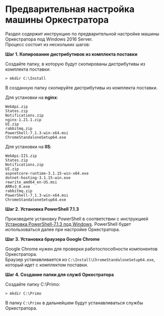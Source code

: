 # Предварительная настройка машины Оркестратора
Раздел содержит инструкцию по предварительной настройке машины Оркестратора под Windows 2016 Server.\
Процесс состоит из нескольких шагов:

**Шаг 1. Копирование дистрибутивов из комплекта поставки**

Создайте папку, в которую будут скопированы дистрибутивы из комплекта поставки: 
```
> mkdir C:\Install
```
В созданную папку скопируйте дистрибутивы из комплекта поставки.

Для установки на **nginx**:
```
WebApi.zip
States.zip
Notifications.zip
nginx-1.21.1.zip
UI.zip
rabbitmq.zip
PowerShell-7.1.3-win-x64.msi
ChromeStandaloneSetup64.exe
```
Для установки на **IIS**:
```
WebApi-IIS.zip
States.zip
Notifications.zip
UI.zip
aspnetcore-runtime-3.1.15-win-x64.exe
dotnet-hosting-3.1.15-win.exe
rewrite_amd64_en-US.msi
ARRv3_0.exe
rabbitmq.zip
PowerShell-7.1.3-win-x64.msi
ChromeStandaloneSetup64.exe
```

**Шаг 2. Установка PowerShell 7.1.3**

Произведите установку PowerShell в соответствии с инструкцией [Установка PowerShell-7.1.3 под Windows](https://docs.primo-rpa.ru/primo-rpa/orchestrator-new/install/windows/setting-up-machines-win/install-powershell). PowerShell будет использоваться далее при настройке Оркестратора.

**Шаг 3. Установка браузера Google Chrome**

Google Chrome нужен для проверки работоспособности компонентов Оркестратора.\
Браузер устанавливается из `C:\Install\ChromeStandaloneSetup64.exe`, который идет с комплектом поставки.

**Шаг 4. Создание папки для служб Оркестратора**

Создайте папку C:\Primo: 
```
> mkdir C:\Primo
```
В папку `C:\Primo` в дальнейшем будут устанавливаться службы Оркестратора.
